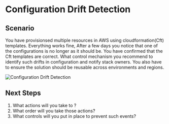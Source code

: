 # Configuration Drift Detection

## Scenario

You have provisionsed multiple resources in AWS using cloudformation(Cft) templates. Everything works fine, After a few days you notice that one of the configurations is no longer as it should be. You have confirmed that the Cft templates are correct. What control mechanism you recommend to identify such drifts in configuration and notify stack owners. You also have to ensure the solution should be reusable across environments and regions.

![Configuration Drift Detection](https://raw.githubusercontent.com/miztiik/aws-real-time-use-cases/master/300-CloudFormation-Drift-Detection/images/miztiik-configuration-drift-detection.png)

## Next Steps

1. What actions will you take to ?
1. What order will you take those actions?
1. What controls will you put in place to prevent such events?
